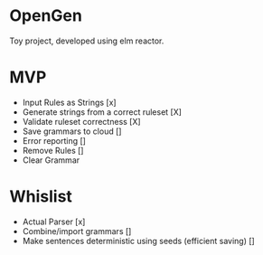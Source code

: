 # OpenGen
Toy project, developed using elm reactor.

# MVP
- Input Rules as Strings [x]
- Generate strings from a correct ruleset [X]
- Validate ruleset correctness [X]
- Save grammars to cloud []
- Error reporting []
- Remove Rules []
- Clear Grammar

# Whislist
- Actual Parser [x]
- Combine/import grammars []
- Make sentences deterministic using seeds (efficient saving) []